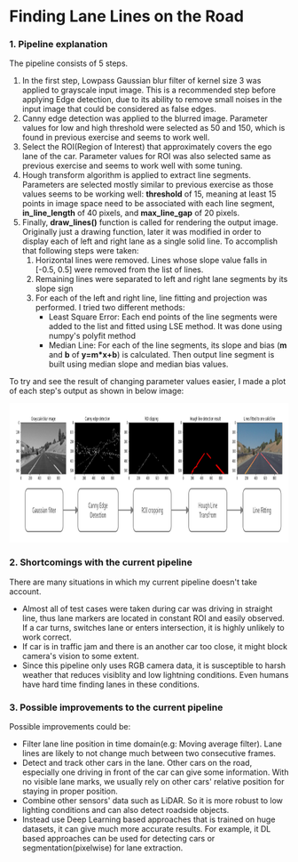 # Finding Lane Lines on the Road

### 1. Pipeline explanation

The pipeline consists of 5 steps.

1. In the first step, Lowpass Gaussian blur filter of kernel size 3 was applied to grayscale input image. This is a recommended step before applying Edge detection, due to its ability to remove small noises in the input image that could be considered as false edges.
2. Canny edge detection was applied to the blurred image. Parameter values for low and high threshold were selected as 50 and 150, which is found in previous exercise and seems to work well.
3. Select the ROI(Region of Interest) that approximately covers the ego lane of the car. Parameter values for ROI was also selected same as previous exercise and seems to work well with some tuning.
4. Hough transform algorithm is applied to extract line segments. Parameters are selected mostly similar to previous exercise as those values seems to be working well: **threshold** of 15, meaning at least 15 points in image space need to be associated with each line segment, **in_line_length** of 40 pixels, and **max_line_gap** of 20 pixels.
5. Finally, **draw_lines()** function is called for rendering the output image. Originally just a drawing function, later it was modified in order to display each of left and right lane as a single solid line. To accomplish that following steps were taken:
    1. Horizontal lines were removed. Lines whose slope value falls in [-0.5, 0.5] were removed from the list of lines.
    2. Remaining lines were separated to left and right lane segments by its slope sign
    3. For each of the left and right line, line fitting and projection was performed. I tried two different methods:
        - Least Square Error: Each end points of the line segments were added to the list and fitted using LSE method. It was done using numpy's polyfit method
        - Median Line: For each of the line segments, its slope and bias (**m** and **b** of **y=m*x+b**) is calculated. Then output line segment is built using median slope and median bias values.

To try and see the result of changing parameter values easier, I made a plot of each step's output as shown in below image:

<p align="center">
  <img height="250" src="assets/block_diagram.png" />
</p>


### 2. Shortcomings with the current pipeline

There are many situations in which my current pipeline doesn't take account.
 - Almost all of test cases were taken during car was driving in straight line, thus lane markers are located in constant ROI and easily observed. If a car turns, switches lane or enters intersection, it is highly unlikely to work correct.
 - If car is in traffic jam and there is an another car too close, it might block camera's vision to some extent.
 - Since this pipeline only uses RGB camera data, it is susceptible to harsh weather that reduces visiblity and low lightning conditions. Even humans have hard time finding lanes in these conditions.

### 3. Possible improvements to the current pipeline

Possible improvements could be:
 - Filter lane line position in time domain(e.g: Moving average filter). Lane lines are likely to not change much between two consecutive frames.
 - Detect and track other cars in the lane. Other cars on the road, especially one driving in front of the car can give some information. With no visible lane marks, we usually rely on other cars' relative position for staying in proper position.
 - Combine other sensors' data such as LiDAR. So it is more robust to low lighting conditions and can also detect roadside objects.
 - Instead use Deep Learning based approaches that is trained on huge datasets, it can give much more accurate results. For example, it DL based approaches can be used for detecting cars or segmentation(pixelwise) for lane extraction.
